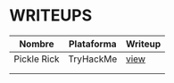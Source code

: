 # WRITEUPS

| Nombre      | Plataforma | Writeup                                                                               |
|-------------|------------|---------------------------------------------------------------------------------------|
| Pickle Rick | TryHackMe  | [view](https://github.com/alejandrosanchezman/writeups/blob/main/PDF/pickle-rick.pdf) |
|             |            |                                                                                       |
|             |            |                                                                                       |
